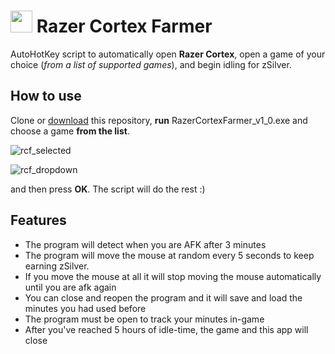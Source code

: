 # <img src="https://imgur.com/tSHitWS.png" width="35" height="35"> Razer Cortex Farmer

AutoHotKey script to automatically open **Razer Cortex**, open a game of your choice (*from a list of supported games*), and begin idling for zSilver.

## How to use

Clone or [download](https://github.com/isaacimholt/RazerCortexFarmer/archive/master.zip) this repository, **run** RazerCortexFarmer_v1_0.exe and choose a game **from the list**.

![rcf_selected](https://imgur.com/iHDuPNX.png)

![rcf_dropdown](https://imgur.com/zPcSYzK.png)

and then press **OK**. The script will do the rest :)

## Features

- The program will detect when you are AFK after 3 minutes
- The program will move the mouse at random every 5 seconds to keep earning zSilver.
- If you move the mouse at all it will stop moving the mouse automatically until you are afk again
- You can close and reopen the program and it will save and load the minutes you had used before
- The program must be open to track your minutes in-game
- After you've reached 5 hours of idle-time, the game and this app will close